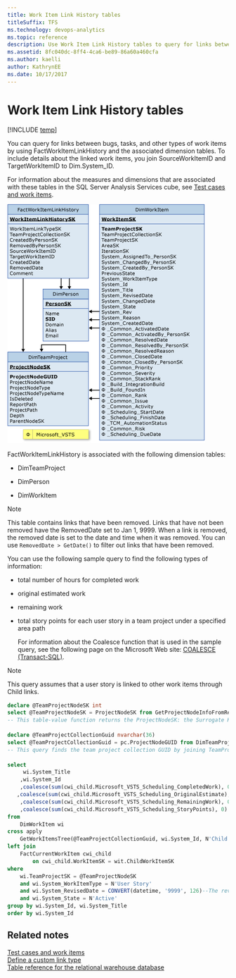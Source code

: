 ```yaml
---
title: Work Item Link History tables
titleSuffix: TFS 
ms.technology: devops-analytics
ms.topic: reference
description: Use Work Item Link History tables to query for links between bugs, tasks, and other types of work items.
ms.assetid: 8fc040dc-8ff4-4ca6-be89-86a60a460cfa
ms.author: kaelli
author: KathrynEE
ms.date: 10/17/2017
---
```



# Work Item Link History tables
[!INCLUDE [temp](../includes/tfs-report-platform-version.md)]

You can query for links between bugs, tasks, and other types of work items by using FactWorkItemLinkHistory and the associated dimension tables. To include details about the linked work items, you join SourceWorkItemID and TargetWorkItemID to Dim.System_ID.  
  
 For information about the measures and dimensions that are associated with these tables in the SQL Server Analysis Services cube, see [Test cases and work items](perspective-test-analyze-report-work.md).  
  
 ![Fact Table for Links between Work Items](media/teamproj_worklinkhistory.png "TeamProj_WorkLinkHistory")  
  
 FactWorkItemLinkHistory is associated with the following dimension tables:  
  
-   DimTeamProject  
  
-   DimPerson  
  
-   DimWorkItem  
  
> [!NOTE]
>  This table contains links that have been removed. Links that have not been removed have the RemovedDate set to Jan 1, 9999. When a link is removed, the removed date is set to the date and time when it was removed. You can use `RemovedDate > GetDate()` to filter out links that have been removed.  
  
 You can use the following sample query to find the following types of information:  
  
- total number of hours for completed work  
  
- original estimated work  
  
- remaining work  
  
- total story points for each user story in a team project under a specified area path  
  
  For information about the Coalesce function that is used in the sample query, see the following page on the Microsoft Web site: [COALESCE (Transact-SQL)](/sql/t-sql/language-elements/coalesce-transact-sql).  
  
> [!NOTE]
>  This query assumes that a user story is linked to other work items through Child links.  
  
```sql
declare @TeamProjectNodeSK int  
select @TeamProjectNodeSK = ProjectNodeSK from GetProjectNodeInfoFromReportFolder(N'/TfsReports/VSTSDF/ProcessDev10')  
-- This table-value function returns the ProjectNodeSK: the Surrogate Key of a team project under a certain area path.  
  
declare @TeamProjectCollectionGuid nvarchar(36)  
select @TeamProjectCollectionGuid = pc.ProjectNodeGUID from DimTeamProject p inner join DimTeamProject pc on p.ParentNodeSK = pc.ProjectNodeSK where p.ProjectNodeSK = @TeamProjectNodeSK  
-- This query finds the team project collection GUID by joining TeamProject.ParentNodeSK to TeamProject.ProjectNodeSK  
  
select   
     wi.System_Title  
    ,wi.System_Id  
    ,coalesce(sum(cwi_child.Microsoft_VSTS_Scheduling_CompletedWork), 0) as Total_CompletedWork -- Finds the total number of hours of completed work.  
   ,coalesce(sum(cwi_child.Microsoft_VSTS_Scheduling_OriginalEstimate), 0) as Total_OriginalEstimate --Finds the total number of hours of original estimate.  
    ,coalesce(sum(cwi_child.Microsoft_VSTS_Scheduling_RemainingWork), 0) as Total_RemainingWork --Finds the total number of hours of remaining work.  
    ,coalesce(sum(cwi_child.Microsoft_VSTS_Scheduling_StoryPoints), 0) as Total_StoryPoints --Finds the total story points.  
from  
    DimWorkItem wi  
cross apply  
    GetWorkItemsTree(@TeamProjectCollectionGuid, wi.System_Id, N'Child', DEFAULT) wit   
left join          
    FactCurrentWorkItem cwi_child  
        on cwi_child.WorkItemSK = wit.ChildWorkItemSK  
where  
    wi.TeamProjectSK = @TeamProjectNodeSK   
    and wi.System_WorkItemType = N'User Story'  
    and wi.System_RevisedDate = CONVERT(datetime, '9999', 126)--The revised date of the work item is equal to today.  
    and wi.System_State = N'Active'  
group by wi.System_Id, wi.System_Title  
order by wi.System_Id  
```  
  
## Related notes 
 [Test cases and work items](perspective-test-analyze-report-work.md)   
 [Define a custom link type](../../reference/xml/define-custom-link-type.md)   
 [Table reference for the relational warehouse database](table-reference-relational-warehouse-database.md)